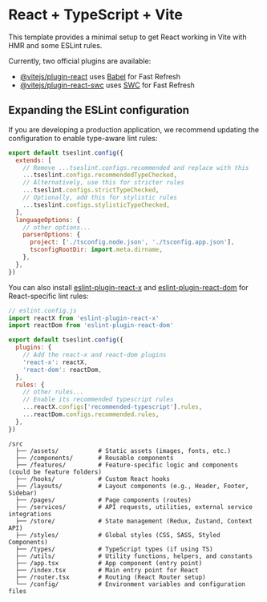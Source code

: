 # React + TypeScript + Vite

This template provides a minimal setup to get React working in Vite with HMR and some ESLint rules.

Currently, two official plugins are available:

- [@vitejs/plugin-react](https://github.com/vitejs/vite-plugin-react/blob/main/packages/plugin-react/README.md) uses [Babel](https://babeljs.io/) for Fast Refresh
- [@vitejs/plugin-react-swc](https://github.com/vitejs/vite-plugin-react-swc) uses [SWC](https://swc.rs/) for Fast Refresh

## Expanding the ESLint configuration

If you are developing a production application, we recommend updating the configuration to enable type-aware lint rules:

```js
export default tseslint.config({
  extends: [
    // Remove ...tseslint.configs.recommended and replace with this
    ...tseslint.configs.recommendedTypeChecked,
    // Alternatively, use this for stricter rules
    ...tseslint.configs.strictTypeChecked,
    // Optionally, add this for stylistic rules
    ...tseslint.configs.stylisticTypeChecked,
  ],
  languageOptions: {
    // other options...
    parserOptions: {
      project: ['./tsconfig.node.json', './tsconfig.app.json'],
      tsconfigRootDir: import.meta.dirname,
    },
  },
})
```

You can also install [eslint-plugin-react-x](https://github.com/Rel1cx/eslint-react/tree/main/packages/plugins/eslint-plugin-react-x) and [eslint-plugin-react-dom](https://github.com/Rel1cx/eslint-react/tree/main/packages/plugins/eslint-plugin-react-dom) for React-specific lint rules:

```js
// eslint.config.js
import reactX from 'eslint-plugin-react-x'
import reactDom from 'eslint-plugin-react-dom'

export default tseslint.config({
  plugins: {
    // Add the react-x and react-dom plugins
    'react-x': reactX,
    'react-dom': reactDom,
  },
  rules: {
    // other rules...
    // Enable its recommended typescript rules
    ...reactX.configs['recommended-typescript'].rules,
    ...reactDom.configs.recommended.rules,
  },
})
```
```
/src
  ├── /assets/           # Static assets (images, fonts, etc.)
  ├── /components/       # Reusable components
  ├── /features/         # Feature-specific logic and components (could be feature folders)
  ├── /hooks/            # Custom React hooks
  ├── /layouts/          # Layout components (e.g., Header, Footer, Sidebar)
  ├── /pages/            # Page components (routes)
  ├── /services/         # API requests, utilities, external service integrations
  ├── /store/            # State management (Redux, Zustand, Context API)
  ├── /styles/           # Global styles (CSS, SASS, Styled Components)
  ├── /types/            # TypeScript types (if using TS)
  ├── /utils/            # Utility functions, helpers, and constants
  ├── /app.tsx           # App component (entry point)
  ├── /index.tsx         # Main entry point for React
  ├── /router.tsx        # Routing (React Router setup)
  └── /config/           # Environment variables and configuration files
```
